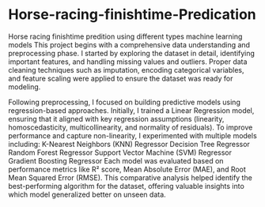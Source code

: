 # Horse-racing-finishtime-Predication
Horse racing finishtime predition using different types machine learning models
This project begins with a comprehensive data understanding and preprocessing phase. I started by exploring the dataset in detail, identifying important features, and handling missing values and outliers. Proper data cleaning techniques such as imputation, encoding categorical variables, and feature scaling were applied to ensure the dataset was ready for modeling.

Following preprocessing, I focused on building predictive models using regression-based approaches. Initially, I trained a Linear Regression model, ensuring that it aligned with key regression assumptions (linearity, homoscedasticity, multicollinearity, and normality of residuals). To improve performance and capture non-linearity, I experimented with multiple models including:
K-Nearest Neighbors (KNN) Regressor
Decision Tree Regressor
Random Forest Regressor
Support Vector Machine (SVM) Regressor
Gradient Boosting Regressor
Each model was evaluated based on performance metrics like R² score, Mean Absolute Error (MAE), and Root Mean Squared Error (RMSE). This comparative analysis helped identify the best-performing algorithm for the dataset, offering valuable insights into which model generalized better on unseen data.
